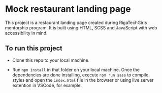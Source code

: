 # Mock restaurant landing page 

This project is a restaurant landing page created during RigaTechGirls mentorship program. It is built using HTML, SCSS and JavaScript with web accessibility in mind.

## To run this project 

- Clone this repo to your local machine.

- Run `npm install` in that folder on your local machine. Once the dependencies are done installing, execute `npm run sass` to compile styles and open the `index.html` file in the browser or using live server extention in VSCode, for example.



